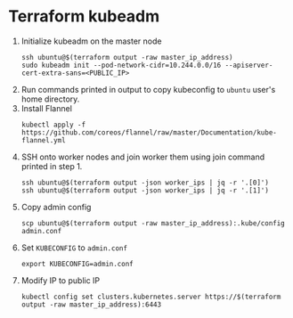 # Terraform kubeadm

1. Initialize kubeadm on the master node
    ```
    ssh ubuntu@$(terraform output -raw master_ip_address)
    sudo kubeadm init --pod-network-cidr=10.244.0.0/16 --apiserver-cert-extra-sans=<PUBLIC_IP>
    ```
2. Run commands printed in output to copy kubeconfig to `ubuntu` user's home directory. 
3. Install Flannel
    ```
    kubectl apply -f https://github.com/coreos/flannel/raw/master/Documentation/kube-flannel.yml
    ```
4. SSH onto worker nodes and join worker them using join command printed in step 1.
    ```
    ssh ubuntu@$(terraform output -json worker_ips | jq -r '.[0]')
    ssh ubuntu@$(terraform output -json worker_ips | jq -r '.[1]')
    ```
5. Copy admin config
    ```
    scp ubuntu@$(terraform output -raw master_ip_address):.kube/config admin.conf
    ```
6. Set `KUBECONFIG` to `admin.conf`
    ```
    export KUBECONFIG=admin.conf
    ```
7. Modify IP to public IP
    ```
    kubectl config set clusters.kubernetes.server https://$(terraform output -raw master_ip_address):6443
    ```
